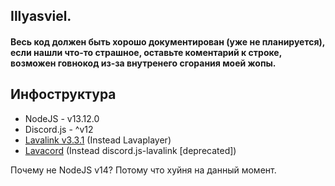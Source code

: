 ## Illyasviel.
#### Весь код должен быть хорошо документирован (уже не планируется), если нашли что-то страшное, оставьте коментарий к строке, возможен говнокод из-за внутренего сгорания моей жопы.

Инфоструктура
----
* NodeJS - v13.12.0
* Discord.js - ^v12
* [Lavalink v3.3.1](https://github.com/Frederikam/Lavalink/releases/download/3.3.1/Lavalink.jar) (Instead Lavaplayer)
* [Lavacord](https://lavacord.github.io/Lavacord/) (Instead discord.js-lavalink [deprecated])


Почему не NodeJS v14? Потому что хуйня на данный момент.
